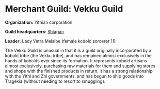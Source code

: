 # Merchant Guild: Vekku Guild
**Organization:** Yithian corporation

**Guild headquarters:** [Shiagan](../../Cities/Shiagan.md)

**Leader:** Lady Vetra Melsibe (female kobold sorcerer 11)

The Vekku Guild is unusual in that it is a guild originally incorporated by a kobold tribe (the Vekku tribe), and has remained almost exclusively in the hands of kobolds ever since its formation. It represents kobold artisans almost exclusively, purchasing raw materials for them and supplying stores and shops with the finished products in return. It has a strong relationship with the Yithi and Zhi governments, and has begun to ship goods into Tragekia (without needing to resort to smuggling).
